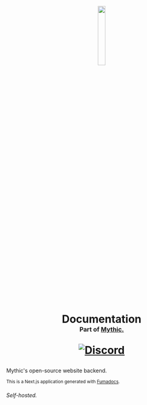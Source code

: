 <h1 align="center">
  <br>
  <a href="https://getmythic.app">
    <img src="https://github.com/MythicApp/Mythic/assets/41133734/55df5b7d-f40f-4048-a5d9-e3746d92e138" 
      style="width: 20%; height: 20%;">
  </a>

  Documentation
  <br>
  <sub><sub><sub>Part of <a href="https://getmythic.app">Mythic.</a></sub></sub></sub>

  [![Discord](https://img.shields.io/discord/1154998702650425397?color=5865F2)](https://discord.com/invite/58NZ7fFqPy)
</h1>

Mythic's open-source website backend.

<sub>This is a Next.js application generated with <a href="https://github.com/fuma-nama/fumadocs">Fumadocs</a>.</sub>

###### Self-hosted.
